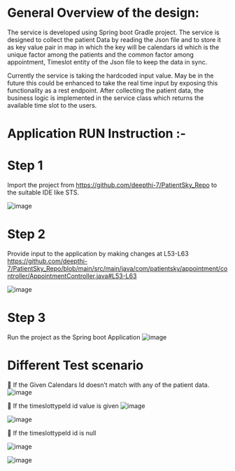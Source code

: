 # General Overview of the design: 
The service is developed using Spring boot Gradle project. The service is designed to collect the patient Data by reading the Json file and to store it as key value pair in map in which the key will be calendars id which is the unique factor among the patients and the common factor among appointment, Timeslot entity of the Json file to keep the data in sync.

Currently the service is taking the hardcoded input value. May be in the future this could be enhanced to take the real time input by exposing this functionality as a rest endpoint.
After collecting the patient data, the business logic is implemented in the service class which returns the available time slot to the users.

# Application RUN Instruction :- 
# Step 1 
Import the project from https://github.com/deepthi-7/PatientSky_Repo to the suitable IDE like STS.

![image](https://github.com/deepthi-7/PatientSky_Repo/assets/72294385/09bd7627-5bc2-4752-a7cc-ab699e5819d3)


# Step 2
Provide input to the application by making changes at L53-L63
https://github.com/deepthi-7/PatientSky_Repo/blob/main/src/main/java/com/patientsky/appointment/controller/AppointmentController.java#L53-L63

![image](https://github.com/deepthi-7/PatientSky_Repo/assets/72294385/344a1b37-72dc-4515-adfd-e4c0e4c82a4e)

 

# Step 3
Run the project as the Spring boot Application
![image](https://github.com/deepthi-7/PatientSky_Repo/assets/72294385/d8b076b5-3889-49ee-aeca-dcbe9cb8b7a9)


# Different Test scenario 
	If the Given Calendars Id doesn’t match with any of the patient data.
![image](https://github.com/deepthi-7/PatientSky_Repo/assets/72294385/22b99728-2bb0-4880-80c9-645c01bc1897)

 
	If the timeslottypeId  id value is given 
![image](https://github.com/deepthi-7/PatientSky_Repo/assets/72294385/2d83d48f-014f-4bbb-b9a8-57a7b70dc87f)

![image](https://github.com/deepthi-7/PatientSky_Repo/assets/72294385/85782e24-fa3a-4596-97f3-f6c2e002b934)

 
 

	If the timeslottypeId  id is null

![image](https://github.com/deepthi-7/PatientSky_Repo/assets/72294385/44f56678-c13d-4265-a869-be58bd15bb24)


![image](https://github.com/deepthi-7/PatientSky_Repo/assets/72294385/ac0e1926-b51a-4b0a-8128-ab4d2de626e8)


 

 
 

 





